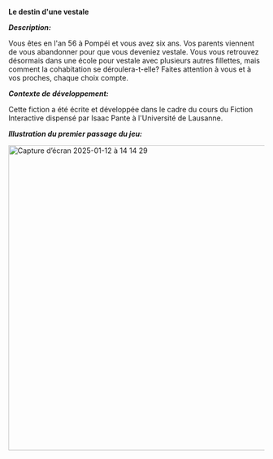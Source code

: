 **Le destin d'une vestale**

**_Description:_**

Vous êtes en l'an 56 à Pompéi et vous avez six ans. Vos parents viennent de vous abandonner pour que vous deveniez vestale. Vous vous retrouvez désormais dans une école pour vestale avec plusieurs autres fillettes, mais comment la cohabitation se déroulera-t-elle? 
Faites attention à vous et à vos proches, chaque choix compte.

**_Contexte de développement:_**

Cette fiction a été écrite et développée dans le cadre du cours du Fiction Interactive dispensé par Isaac Pante à l'Université de Lausanne.

**_Illustration du premier passage du jeu:_**

<img width="600" alt="Capture d’écran 2025-01-12 à 14 14 29" src="https://github.com/user-attachments/assets/23197218-6e21-42d2-9fad-6c1b273a432c" />
